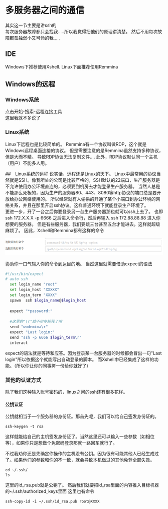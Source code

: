 # 多服务器之间的通信
其实这一节主要是讲ssh的  
每次服务器故障都只会找我.....所以我觉得把他们的原理讲清楚。
然后不用每次故障都孤独弱小又可怜的我.....
## IDE
Windows下推荐使用Xshell.
Linux下面推荐使用Remmina
## Windows的远程
### Windows系统
点击开始-搜索-远程连接工具  
这里我就不多说了
### Linux系统
Linux下远程也是比较简单的。
Remmina有一个协议叫做RDP，这个就是Windows远程桌面连接的协议。
但是需要注意的是Remmina虽然支持多种协议，但是大而不精。
导致RDP协议无法复制文件....
此外，RDP协议默认同一个主机（用户）不能多人用。

##　Linux系统的远程
说实话，远程还是Linux的天下。
Linux中最常用的协议当然就是SSH。像我所处的公司是比较严格的，SSH默认的22端口，生产服务器是不允许使用办公环境直连的，必须要到机房去才能登录生产服务器。
当然人总是不能那么死板的，因为生产的服务器80、443、8080等http协议的端口总是要开放给办公网络使用的。
所以经常就有人~~偷偷的~~开通了某个小端口到办公环境的网络关系，并且在那里开启ssh协议。这样普通环境下就能登录生产环境了。  
更进一步，开了一台之后你要登录另一台生产服务器那也就可以ssh上去了。
也即ssh 172.X.X.X -p 6666 之后进入命令行，然后再输入 ssh 172.88.88.88 进入你想要的服务器。
但是有些服务器，我们要跳三台甚至五台才能进去。这样就超级麻烦了。
因此，Xshell和Remmina都有这样的命令  

![](/assets/深度截图_选择区域_20181019161027.png)

协助你一口气输入你的命令到达目的地。
当然这里就需要借助expect的语法
```bash
#!/usr/bin/expect
# auto ssh
  set login_name "root"
  set login_host "XXXXX"
  set login_term "XXXX"
  spawn  ssh $login_name@$login_host

  expect "*password:"

  #这里的"\r"就不用多解释了吧
  send "wodemima\r"
  expect "Last login:"
  send "ssh -p 6666 $login_term\r"
  interact
```
expect的语法就是等待和应答。因为登录某一台服务器的时候都会冒出一句"Last login"所以依据这个就能写出自动登录的脚本。
而Xshell中已经集成了这样的功能。（所以你让你的同事拷一份给你就好了）
### 其他的认证方式
除了我们这种输入账号密码的，linux之间的ssh还有很多花样。

#### 公钥认证
公钥就相当于一个服务器的身份证。那首先呢，我们可以给自己签发身份证的。
```
ssh-keygen -t rsa
```
这样就能给自己的主机签发身份证了。当然这里还可以输入一些参数（如相位等），如果你只是想做个免密码登录那就一路回车就行了。

不过我劝你还是先确定你操作的主机没有公钥。因为很有可能其他人已经生成过了。如果他们的参数和你的不一致，就会导致本机做过的其他免登全部失效。
```
cd ~/.ssh/
ls
```
这里的id_rsa.pub就是公钥了。
然后我们就要把id_rsa里面的内容推入目标机器的~/.ssh/authorized_keys里面
这里也有命令
```
ssh-copy-id -i ~/.ssh/id_rsa.pub root@XXXX

```